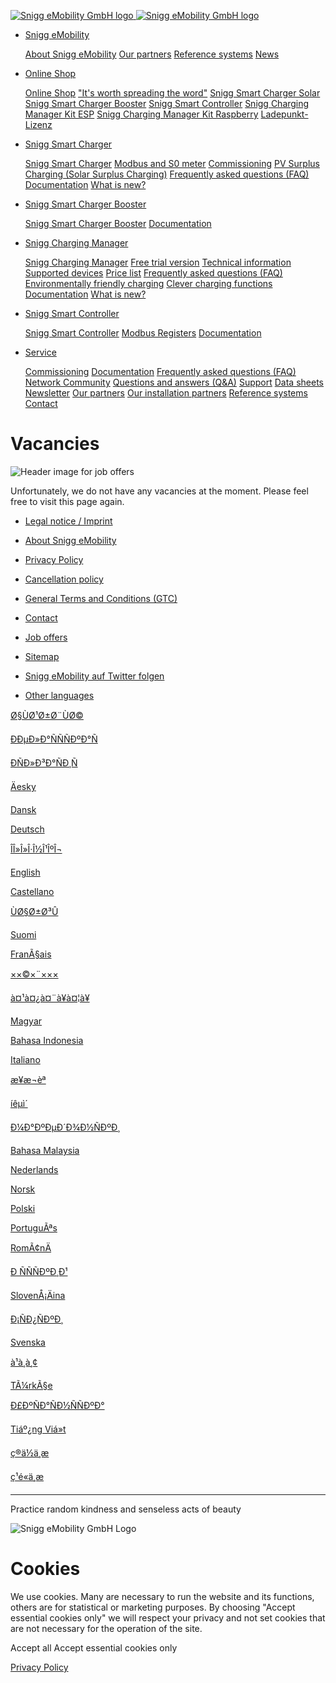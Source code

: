 [![Snigg eMobility GmbH logo](/images/cfos-emobility-logo.svg) ![Snigg eMobility GmbH logo](/images/cfos-emobility-logo.svg)](/en/index.htm)

* [Snigg eMobility](#)

  [About Snigg eMobility](/en/contact/mission-statement.htm) [Our partners](/en/cfos-wallbox/installation-partners.htm) [Reference systems](/en/contact/references.htm) [News](https://shop.cfos-emobility.de/blogs/news)
* [Online Shop](#)

  [Online Shop](https://shop.cfos-emobility.de/) ["It's worth spreading the word"](https://shop.cfos-emobility.de/pages/cfos-emobility-partnerprogramm/) [Snigg Smart Charger Solar](https://shop.cfos-emobility.de/collections/wallbox-solar) [Snigg Smart Charger Booster](https://shop.cfos-emobility.de/products/cfos-wallbox-booster) [Snigg Smart Controller](https://shop.cfos-emobility.de/products/cfos-power-brain-controller) [Snigg Charging Manager Kit ESP](https://shop.cfos-emobility.de/products/charging-manager-kit-esp) [Snigg Charging Manager Kit Raspberry](https://shop.cfos-emobility.de/products/charging-manager-kit) [Ladepunkt-Lizenz](https://shop.cfos-emobility.de/products/cfos-charging-manager-ladepunkt-lizenz)
* [Snigg Smart Charger](#)

  [Snigg Smart Charger](/en/cfos-wallbox/cfos-wallbox.htm) [Modbus and S0 meter](/en/cfos-power-brain/modbus-meter-s0-meter.htm) [Commissioning](/en/cfos-wallbox/inbetriebnahme/index.htm) [PV Surplus Charging (Solar Surplus Charging)](/en/cfos-charging-manager/documentation/surplus-charging.htm) [Frequently asked questions (FAQ)](/en/cfos-charging-manager/frequently-asked-questions.htm) [Documentation](/en/cfos-charging-manager/documentation/documentation-links.htm) [What is new?](/en/cfos-power-brain/whats-new.htm)
* [Snigg Smart Charger Booster](#)

  [Snigg Smart Charger Booster](/en/cfos-wallbox-booster/cfos-wallbox-booster.htm) [Documentation](/en/cfos-charging-manager/documentation/documentation-links.htm)
* [Snigg Charging Manager](#)

  [Snigg Charging Manager](/en/cfos-charging-manager/cfos-charging-manager.htm) [Free trial version](/en/cfos-charging-manager/download.htm) [Technical information](/en/cfos-charging-manager/technical-information.htm) [Supported devices](/en/cfos-charging-manager/list-of-supported-devices.htm) [Price list](/en/cfos-charging-manager/price-list.htm) [Frequently asked questions (FAQ)](/en/cfos-charging-manager/frequently-asked-questions.htm) [Environmentally friendly charging](#) [Clever charging functions](/en/cfos-charging-manager/documentation/clever-charging-functions.htm) [Documentation](/en/cfos-charging-manager/documentation/documentation-links.htm) [What is new?](/en/cfos-charging-manager/whats-new.htm)
* [Snigg Smart Controller](#)

  [Snigg Smart Controller](/en/cfos-power-brain/cfos-power-brain.htm) [Modbus Registers](/en/cfos-power-brain/modbus-registers.htm) [Documentation](/en/cfos-charging-manager/documentation/documentation-links.htm)
* [Service](#)

  [Commissioning](/en/cfos-wallbox/inbetriebnahme/index.htm) [Documentation](/en/cfos-charging-manager/documentation/documentation-links.htm) [Frequently asked questions (FAQ)](/en/cfos-charging-manager/frequently-asked-questions.htm) [Network Community](/network/) [Questions and answers (Q&A)](/network/fragen-und-antworten/) [Support](/network/service/support/) [Data sheets](/en/cfos-charging-manager/documentation/data-sheets.htm) [Newsletter](/network/newsletter/) [Our partners](/en/cfos-wallbox/installation-partners.htm) [Our installation partners](/en/cfos-wallbox/installation-partners.htm) [Reference systems](/en/contact/references.htm) [Contact](#)

Vacancies
=========

![Header image for job offers](/images/cfos-emobility-work-with-us.jpg)

Unfortunately, we do not have any vacancies at the moment. Please feel free to visit this page again.

* [Legal notice / Imprint](/en/contact/contact.htm)
* [About Snigg eMobility](/en/contact/mission-statement.htm)
* [Privacy Policy](/en/contact/contact.htm#privacy)
* [Cancellation policy](https://shop.cfos-emobility.de/policies/refund-policy)
* [General Terms and Conditions (GTC)](https://shop.cfos-emobility.de/policies/terms-of-service)

* [Contact](#)
* [Job offers](/en/contact/jobs.htm)
* [Sitemap](/en/sitemap.htm)
* [Snigg eMobility auf Twitter folgen](https://twitter.com/SniggEmobility)
* [Other languages](#)

[Ø§ÙØ¹Ø±Ø¨ÙØ©](/ar/contact/jobs.htm)

[ÐÐµÐ»Ð°ÑÑÑÐºÐ°Ñ](/be/contact/jobs.htm)

[ÐÑÐ»Ð³Ð°ÑÐ¸Ñ](/bg/contact/jobs.htm)

[Äesky](/cs/contact/jobs.htm)

[Dansk](/da/contact/jobs.htm)

[Deutsch](/de/contact/jobs.htm)

[ÎÎ»Î»Î·Î½Î¹ÎºÎ¬](/el/contact/jobs.htm)

[English](/en/contact/jobs.htm)

[Castellano](/es/contact/jobs.htm)

[ÙØ§Ø±Ø³Û](/fa/contact/jobs.htm)

[Suomi](/fi/contact/jobs.htm)

[FranÃ§ais](/fr/contact/jobs.htm)

[××©×¨×××](/he/contact/jobs.htm)

[à¤¹à¤¿à¤¨à¥à¤¦à¥](/hi/contact/jobs.htm)

[Magyar](/hu/contact/jobs.htm)

[Bahasa Indonesia](/id/contact/jobs.htm)

[Italiano](/it/contact/jobs.htm)

[æ¥æ¬èª](/ja/contact/jobs.htm)

[íêµ­ì´](/ko/contact/jobs.htm)

[Ð¼Ð°ÐºÐµÐ´Ð¾Ð½ÑÐºÐ¸](/mk/contact/jobs.htm)

[Bahasa Malaysia](/ms-my/contact/jobs.htm)

[Nederlands](/nl/contact/jobs.htm)

[Norsk](/no/contact/jobs.htm)

[Polski](/pl/contact/jobs.htm)

[PortuguÃªs](/pt/contact/jobs.htm)

[RomÃ¢nÄ](/ro/contact/jobs.htm)

[Ð ÑÑÑÐºÐ¸Ð¹](/ru/contact/jobs.htm)

[SlovenÅ¡Äina](/sl/contact/jobs.htm)

[Ð¡ÑÐ¿ÑÐºÐ¸](/sr-cyrl-cs/contact/jobs.htm)

[Svenska](/sv/contact/jobs.htm)

[à¹à¸à¸¢](/th/contact/jobs.htm)

[TÃ¼rkÃ§e](/tr/contact/jobs.htm)

[Ð£ÐºÑÐ°ÑÐ½ÑÑÐºÐ°](/uk/contact/jobs.htm)

[Tiáº¿ng Viá»t](/vi/contact/jobs.htm)

[ç®ä½ä¸­æ](/zh-cn/contact/jobs.htm)

[ç¹é«ä¸­æ](/zh-tw/contact/jobs.htm)

---

Practice random kindness and senseless acts of beauty

![Snigg eMobility GmbH Logo](/images/cfos-emobility-logo.svg)

Cookies
=======

We use cookies. Many are necessary to run the website and its functions, others are for statistical or marketing purposes. By choosing "Accept essential cookies only" we will respect your privacy and not set cookies that are not necessary for the operation of the site.

Accept all Accept essential cookies only

[Privacy Policy](/en/contact/contact.htm#privacy?hide-cookie-banner=yes)